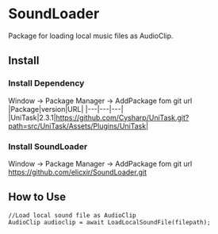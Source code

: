 # SoundLoader
Package for loading local music files as AudioClip.

## Install

### Install Dependency
Window -> Package Manager -> AddPackage fom git url
|Package|version|URL|
|---|---|---|
|UniTask|2.3.1|https://github.com/Cysharp/UniTask.git?path=src/UniTask/Assets/Plugins/UniTask|

### Install SoundLoader
Window -> Package Manager -> AddPackage fom git url
https://github.com/elicxir/SoundLoader.git

## How to Use

```Csharp
//Load local sound file as AudioClip
AudioClip audioclip = await LoadLocalSoundFile(filepath);
```